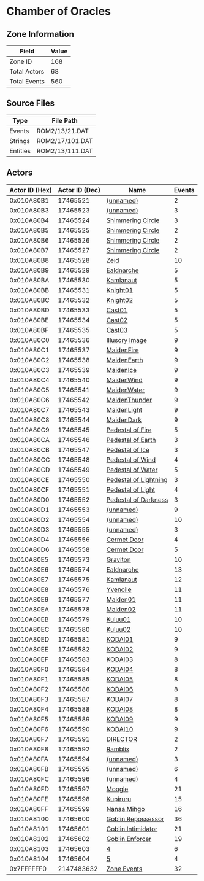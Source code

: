 # Chamber of Oracles

## Zone Information

| Field        |   Value |
|--------------|---------|
| Zone ID      |     168 |
| Total Actors |      68 |
| Total Events |     560 |

## Source Files

| Type     | File Path       |
|----------|-----------------|
| Events   | ROM2/13/21.DAT  |
| Strings  | ROM2/17/101.DAT |
| Entities | ROM2/13/111.DAT |

## Actors

| Actor ID (Hex)   |   Actor ID (Dec) | Name                                                                 |   Events |
|------------------|------------------|----------------------------------------------------------------------|----------|
| 0x010A80B1       |         17465521 | [(unnamed)](./17465521/)                                             |        2 |
| 0x010A80B3       |         17465523 | [(unnamed)](./17465523/)                                             |        3 |
| 0x010A80B4       |         17465524 | [Shimmering Circle](./17465524%20-%20Shimmering%20Circle/)           |        3 |
| 0x010A80B5       |         17465525 | [Shimmering Circle](./17465525%20-%20Shimmering%20Circle/)           |        2 |
| 0x010A80B6       |         17465526 | [Shimmering Circle](./17465526%20-%20Shimmering%20Circle/)           |        2 |
| 0x010A80B7       |         17465527 | [Shimmering Circle](./17465527%20-%20Shimmering%20Circle/)           |        2 |
| 0x010A80B8       |         17465528 | [Zeid](./17465528%20-%20Zeid/)                                       |       10 |
| 0x010A80B9       |         17465529 | [Ealdnarche](./17465529%20-%20Ealdnarche/)                           |        5 |
| 0x010A80BA       |         17465530 | [Kamlanaut](./17465530%20-%20Kamlanaut/)                             |        5 |
| 0x010A80BB       |         17465531 | [Knight01](./17465531%20-%20Knight01/)                               |        5 |
| 0x010A80BC       |         17465532 | [Knight02](./17465532%20-%20Knight02/)                               |        5 |
| 0x010A80BD       |         17465533 | [Cast01](./17465533%20-%20Cast01/)                                   |        5 |
| 0x010A80BE       |         17465534 | [Cast02](./17465534%20-%20Cast02/)                                   |        5 |
| 0x010A80BF       |         17465535 | [Cast03](./17465535%20-%20Cast03/)                                   |        5 |
| 0x010A80C0       |         17465536 | [Illusory Image](./17465536%20-%20Illusory%20Image/)                 |        9 |
| 0x010A80C1       |         17465537 | [MaidenFire](./17465537%20-%20MaidenFire/)                           |        9 |
| 0x010A80C2       |         17465538 | [MaidenEarth](./17465538%20-%20MaidenEarth/)                         |        9 |
| 0x010A80C3       |         17465539 | [MaidenIce](./17465539%20-%20MaidenIce/)                             |        9 |
| 0x010A80C4       |         17465540 | [MaidenWind](./17465540%20-%20MaidenWind/)                           |        9 |
| 0x010A80C5       |         17465541 | [MaidenWater](./17465541%20-%20MaidenWater/)                         |        9 |
| 0x010A80C6       |         17465542 | [MaidenThunder](./17465542%20-%20MaidenThunder/)                     |        9 |
| 0x010A80C7       |         17465543 | [MaidenLight](./17465543%20-%20MaidenLight/)                         |        9 |
| 0x010A80C8       |         17465544 | [MaidenDark](./17465544%20-%20MaidenDark/)                           |        9 |
| 0x010A80C9       |         17465545 | [Pedestal of Fire](./17465545%20-%20Pedestal%20of%20Fire/)           |        5 |
| 0x010A80CA       |         17465546 | [Pedestal of Earth](./17465546%20-%20Pedestal%20of%20Earth/)         |        3 |
| 0x010A80CB       |         17465547 | [Pedestal of Ice](./17465547%20-%20Pedestal%20of%20Ice/)             |        3 |
| 0x010A80CC       |         17465548 | [Pedestal of Wind](./17465548%20-%20Pedestal%20of%20Wind/)           |        4 |
| 0x010A80CD       |         17465549 | [Pedestal of Water](./17465549%20-%20Pedestal%20of%20Water/)         |        5 |
| 0x010A80CE       |         17465550 | [Pedestal of Lightning](./17465550%20-%20Pedestal%20of%20Lightning/) |        3 |
| 0x010A80CF       |         17465551 | [Pedestal of Light](./17465551%20-%20Pedestal%20of%20Light/)         |        4 |
| 0x010A80D0       |         17465552 | [Pedestal of Darkness](./17465552%20-%20Pedestal%20of%20Darkness/)   |        3 |
| 0x010A80D1       |         17465553 | [(unnamed)](./17465553/)                                             |        9 |
| 0x010A80D2       |         17465554 | [(unnamed)](./17465554/)                                             |       10 |
| 0x010A80D3       |         17465555 | [(unnamed)](./17465555/)                                             |        3 |
| 0x010A80D4       |         17465556 | [Cermet Door](./17465556%20-%20Cermet%20Door/)                       |        4 |
| 0x010A80D6       |         17465558 | [Cermet Door](./17465558%20-%20Cermet%20Door/)                       |        5 |
| 0x010A80E5       |         17465573 | [Graviton](./17465573%20-%20Graviton/)                               |       10 |
| 0x010A80E6       |         17465574 | [Ealdnarche](./17465574%20-%20Ealdnarche/)                           |       13 |
| 0x010A80E7       |         17465575 | [Kamlanaut](./17465575%20-%20Kamlanaut/)                             |       12 |
| 0x010A80E8       |         17465576 | [Yvenoile](./17465576%20-%20Yvenoile/)                               |       11 |
| 0x010A80E9       |         17465577 | [Maiden01](./17465577%20-%20Maiden01/)                               |       11 |
| 0x010A80EA       |         17465578 | [Maiden02](./17465578%20-%20Maiden02/)                               |       11 |
| 0x010A80EB       |         17465579 | [Kuluu01](./17465579%20-%20Kuluu01/)                                 |       10 |
| 0x010A80EC       |         17465580 | [Kuluu02](./17465580%20-%20Kuluu02/)                                 |       10 |
| 0x010A80ED       |         17465581 | [KODAI01](./17465581%20-%20KODAI01/)                                 |        9 |
| 0x010A80EE       |         17465582 | [KODAI02](./17465582%20-%20KODAI02/)                                 |        9 |
| 0x010A80EF       |         17465583 | [KODAI03](./17465583%20-%20KODAI03/)                                 |        8 |
| 0x010A80F0       |         17465584 | [KODAI04](./17465584%20-%20KODAI04/)                                 |        8 |
| 0x010A80F1       |         17465585 | [KODAI05](./17465585%20-%20KODAI05/)                                 |        8 |
| 0x010A80F2       |         17465586 | [KODAI06](./17465586%20-%20KODAI06/)                                 |        8 |
| 0x010A80F3       |         17465587 | [KODAI07](./17465587%20-%20KODAI07/)                                 |        8 |
| 0x010A80F4       |         17465588 | [KODAI08](./17465588%20-%20KODAI08/)                                 |        8 |
| 0x010A80F5       |         17465589 | [KODAI09](./17465589%20-%20KODAI09/)                                 |        9 |
| 0x010A80F6       |         17465590 | [KODAI10](./17465590%20-%20KODAI10/)                                 |        9 |
| 0x010A80F7       |         17465591 | [DIRECTOR](./17465591%20-%20DIRECTOR/)                               |        2 |
| 0x010A80F8       |         17465592 | [Ramblix](./17465592%20-%20Ramblix/)                                 |        2 |
| 0x010A80FA       |         17465594 | [(unnamed)](./17465594/)                                             |        3 |
| 0x010A80FB       |         17465595 | [(unnamed)](./17465595/)                                             |        6 |
| 0x010A80FC       |         17465596 | [(unnamed)](./17465596/)                                             |        4 |
| 0x010A80FD       |         17465597 | [Moogle](./17465597%20-%20Moogle/)                                   |       21 |
| 0x010A80FE       |         17465598 | [Kupiruru](./17465598%20-%20Kupiruru/)                               |       15 |
| 0x010A80FF       |         17465599 | [Nanaa Mihgo](./17465599%20-%20Nanaa%20Mihgo/)                       |       16 |
| 0x010A8100       |         17465600 | [Goblin Repossessor](./17465600%20-%20Goblin%20Repossessor/)         |       36 |
| 0x010A8101       |         17465601 | [Goblin Intimidator](./17465601%20-%20Goblin%20Intimidator/)         |       21 |
| 0x010A8102       |         17465602 | [Goblin Enforcer](./17465602%20-%20Goblin%20Enforcer/)               |       19 |
| 0x010A8103       |         17465603 | [4](./17465603%20-%204/)                                             |        6 |
| 0x010A8104       |         17465604 | [5](./17465604%20-%205/)                                             |        4 |
| 0x7FFFFFF0       |       2147483632 | [Zone Events](./Zone%20Events/)                                      |       32 |